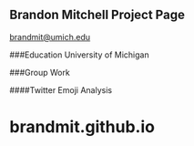 ## Brandon Mitchell Project Page
brandmit@umich.edu

###Education
University of Michigan

###Group Work

####Twitter Emoji Analysis 

# brandmit.github.io
